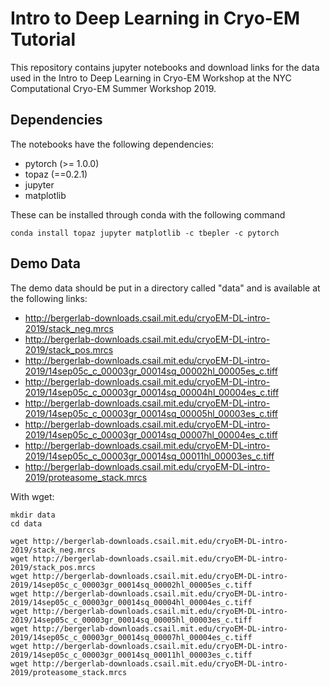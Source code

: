 # Intro to Deep Learning in Cryo-EM Tutorial

This repository contains jupyter notebooks and download links for the data used in the Intro to Deep Learning in Cryo-EM Workshop at the NYC Computational Cryo-EM Summer Workshop 2019.


## Dependencies

The notebooks have the following dependencies:

- pytorch (>= 1.0.0)
- topaz (==0.2.1)
- jupyter
- matplotlib

These can be installed through conda with the following command
```
conda install topaz jupyter matplotlib -c tbepler -c pytorch
```

## Demo Data

The demo data should be put in a directory called "data" and is available at the following links:

- http://bergerlab-downloads.csail.mit.edu/cryoEM-DL-intro-2019/stack_neg.mrcs
- http://bergerlab-downloads.csail.mit.edu/cryoEM-DL-intro-2019/stack_pos.mrcs
- http://bergerlab-downloads.csail.mit.edu/cryoEM-DL-intro-2019/14sep05c_c_00003gr_00014sq_00002hl_00005es_c.tiff
- http://bergerlab-downloads.csail.mit.edu/cryoEM-DL-intro-2019/14sep05c_c_00003gr_00014sq_00004hl_00004es_c.tiff
- http://bergerlab-downloads.csail.mit.edu/cryoEM-DL-intro-2019/14sep05c_c_00003gr_00014sq_00005hl_00003es_c.tiff
- http://bergerlab-downloads.csail.mit.edu/cryoEM-DL-intro-2019/14sep05c_c_00003gr_00014sq_00007hl_00004es_c.tiff
- http://bergerlab-downloads.csail.mit.edu/cryoEM-DL-intro-2019/14sep05c_c_00003gr_00014sq_00011hl_00003es_c.tiff
- http://bergerlab-downloads.csail.mit.edu/cryoEM-DL-intro-2019/proteasome_stack.mrcs

With wget:

```
mkdir data
cd data

wget http://bergerlab-downloads.csail.mit.edu/cryoEM-DL-intro-2019/stack_neg.mrcs
wget http://bergerlab-downloads.csail.mit.edu/cryoEM-DL-intro-2019/stack_pos.mrcs
wget http://bergerlab-downloads.csail.mit.edu/cryoEM-DL-intro-2019/14sep05c_c_00003gr_00014sq_00002hl_00005es_c.tiff
wget http://bergerlab-downloads.csail.mit.edu/cryoEM-DL-intro-2019/14sep05c_c_00003gr_00014sq_00004hl_00004es_c.tiff
wget http://bergerlab-downloads.csail.mit.edu/cryoEM-DL-intro-2019/14sep05c_c_00003gr_00014sq_00005hl_00003es_c.tiff
wget http://bergerlab-downloads.csail.mit.edu/cryoEM-DL-intro-2019/14sep05c_c_00003gr_00014sq_00007hl_00004es_c.tiff
wget http://bergerlab-downloads.csail.mit.edu/cryoEM-DL-intro-2019/14sep05c_c_00003gr_00014sq_00011hl_00003es_c.tiff
wget http://bergerlab-downloads.csail.mit.edu/cryoEM-DL-intro-2019/proteasome_stack.mrcs

```

